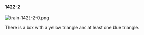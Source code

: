 #### 1422-2
![train-1422-2-0.png](https://github.com/lil-lab/nlvr/raw/master/nlvr/train/images/15/train-1422-2-0.png "train-1422-2-0.png")

There is a box with a yellow triangle and at least one blue triangle.